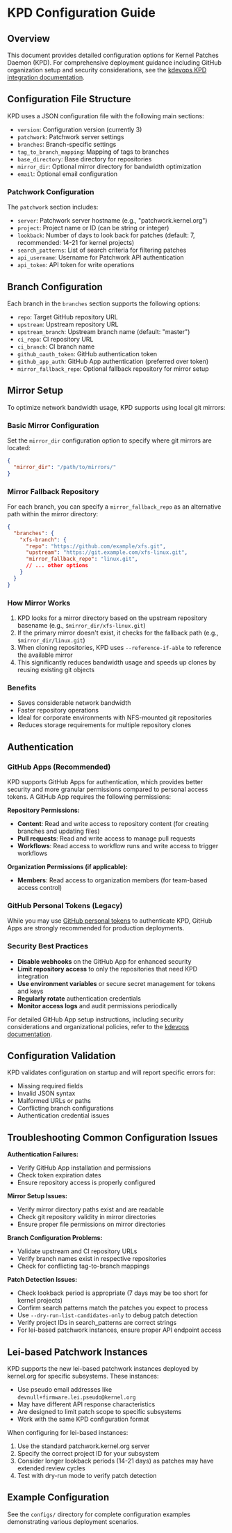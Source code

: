# KPD Configuration Guide

## Overview

This document provides detailed configuration options for Kernel Patches Daemon (KPD). For comprehensive deployment guidance including GitHub organization setup and security considerations, see the [kdevops KPD integration documentation](https://github.com/linux-kdevops/kdevops/blob/main/docs/kernel-ci/kernel-ci-kpd.md).

## Configuration File Structure

KPD uses a JSON configuration file with the following main sections:

- `version`: Configuration version (currently 3)
- `patchwork`: Patchwork server settings
- `branches`: Branch-specific settings
- `tag_to_branch_mapping`: Mapping of tags to branches
- `base_directory`: Base directory for repositories
- `mirror_dir`: Optional mirror directory for bandwidth optimization
- `email`: Optional email configuration

### Patchwork Configuration

The `patchwork` section includes:
- `server`: Patchwork server hostname (e.g., "patchwork.kernel.org")
- `project`: Project name or ID (can be string or integer)
- `lookback`: Number of days to look back for patches (default: 7, recommended: 14-21 for kernel projects)
- `search_patterns`: List of search criteria for filtering patches
- `api_username`: Username for Patchwork API authentication
- `api_token`: API token for write operations

## Branch Configuration

Each branch in the `branches` section supports the following options:

- `repo`: Target GitHub repository URL
- `upstream`: Upstream repository URL
- `upstream_branch`: Upstream branch name (default: "master")
- `ci_repo`: CI repository URL
- `ci_branch`: CI branch name
- `github_oauth_token`: GitHub authentication token
- `github_app_auth`: GitHub App authentication (preferred over token)
- `mirror_fallback_repo`: Optional fallback repository for mirror setup

## Mirror Setup

To optimize network bandwidth usage, KPD supports using local git mirrors:

### Basic Mirror Configuration

Set the `mirror_dir` configuration option to specify where git mirrors are located:

```json
{
  "mirror_dir": "/path/to/mirrors/"
}
```

### Mirror Fallback Repository

For each branch, you can specify a `mirror_fallback_repo` as an alternative path within the mirror directory:

```json
{
  "branches": {
    "xfs-branch": {
      "repo": "https://github.com/example/xfs.git",
      "upstream": "https://git.example.com/xfs-linux.git",
      "mirror_fallback_repo": "linux.git",
      // ... other options
    }
  }
}
```

### How Mirror Works

1. KPD looks for a mirror directory based on the upstream repository basename (e.g., `$mirror_dir/xfs-linux.git`)
2. If the primary mirror doesn't exist, it checks for the fallback path (e.g., `$mirror_dir/linux.git`)
3. When cloning repositories, KPD uses `--reference-if-able` to reference the available mirror
4. This significantly reduces bandwidth usage and speeds up clones by reusing existing git objects

### Benefits

- Saves considerable network bandwidth
- Faster repository operations
- Ideal for corporate environments with NFS-mounted git repositories
- Reduces storage requirements for multiple repository clones

## Authentication

### GitHub Apps (Recommended)

KPD supports GitHub Apps for authentication, which provides better security and more granular permissions compared to personal access tokens. A GitHub App requires the following permissions:

**Repository Permissions:**
- **Content**: Read and write access to repository content (for creating branches and updating files)
- **Pull requests**: Read and write access to manage pull requests
- **Workflows**: Read access to workflow runs and write access to trigger workflows

**Organization Permissions (if applicable):**
- **Members**: Read access to organization members (for team-based access control)

### GitHub Personal Tokens (Legacy)

While you may use [GitHub personal tokens](https://docs.github.com/en/authentication/keeping-your-account-and-data-secure/creating-a-personal-access-token) to authenticate KPD, GitHub Apps are strongly recommended for production deployments.

### Security Best Practices

- **Disable webhooks** on the GitHub App for enhanced security
- **Limit repository access** to only the repositories that need KPD integration
- **Use environment variables** or secure secret management for tokens and keys
- **Regularly rotate** authentication credentials
- **Monitor access logs** and audit permissions periodically

For detailed GitHub App setup instructions, including security considerations and organizational policies, refer to the [kdevops documentation](https://github.com/linux-kdevops/kdevops/blob/main/docs/kernel-ci/kernel-ci-kpd.md).

## Configuration Validation

KPD validates configuration on startup and will report specific errors for:
- Missing required fields
- Invalid JSON syntax
- Malformed URLs or paths
- Conflicting branch configurations
- Authentication credential issues

## Troubleshooting Common Configuration Issues

**Authentication Failures:**
- Verify GitHub App installation and permissions
- Check token expiration dates
- Ensure repository access is properly configured

**Mirror Setup Issues:**
- Verify mirror directory paths exist and are readable
- Check git repository validity in mirror directories
- Ensure proper file permissions on mirror directories

**Branch Configuration Problems:**
- Validate upstream and CI repository URLs
- Verify branch names exist in respective repositories
- Check for conflicting tag-to-branch mappings

**Patch Detection Issues:**
- Check lookback period is appropriate (7 days may be too short for kernel projects)
- Confirm search patterns match the patches you expect to process
- Use `--dry-run-list-candidates-only` to debug patch detection
- Verify project IDs in search_patterns are correct strings
- For lei-based patchwork instances, ensure proper API endpoint access

## Lei-based Patchwork Instances

KPD supports the new lei-based patchwork instances deployed by kernel.org for specific subsystems. These instances:
- Use pseudo email addresses like `devnull+firmware.lei.pseudo@kernel.org`
- May have different API response characteristics
- Are designed to limit patch scope to specific subsystems
- Work with the same KPD configuration format

When configuring for lei-based instances:
1. Use the standard patchwork.kernel.org server
2. Specify the correct project ID for your subsystem
3. Consider longer lookback periods (14-21 days) as patches may have extended review cycles
4. Test with dry-run mode to verify patch detection

## Example Configuration

See the `configs/` directory for complete configuration examples demonstrating various deployment scenarios.
